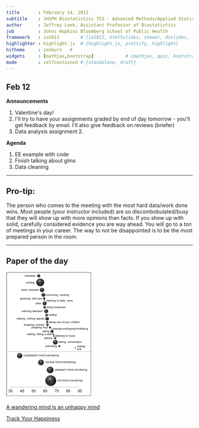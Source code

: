 ```yaml
---
title       : February 14, 2013
subtitle    : JHSPH Biostatistics 753 - Advanced Methods/Applied Statistics
author      : Jeffrey Leek, Assistant Professor of Biostatistics 
job         : Johns Hopkins Bloomberg School of Public Health
framework   : io2012        # {io2012, html5slides, shower, dzslides, ...}
highlighter : highlight.js  # {highlight.js, prettify, highlight}
hitheme     : zenburn   # 
widgets     : [mathjax,bootstrap]            # {mathjax, quiz, bootstrap}
mode        : selfcontained # {standalone, draft}
---
```


## Feb 12

__Announcements__

1. Valentine's day!
2. I'll try to have your assignments graded by end of day tomorrow - you'll get feedback by email. I'll also give feedback on reviews (briefer)
3. Data analysis assignment 2. 

__Agenda__

1. EE example with code
2. Finish talking about glms
3. Data cleaning

---

## Pro-tip: 

The person who comes to the meeting with the most hard data/work done wins. Most people (your instructor included) are so discombobulated/busy that they will show up with more opinions than facts. If you show up with solid, carefully considered evidence you are way ahead. You will go to a *ton* of meetings in your career. The way to not be disappointed is to be the most prepared person in the room. 


---

## Paper of the day


<img class=center src=assets/img/wandering.png height='60%'/>

[A wandering mind is an unhappy mind](http://www.sciencemag.org/content/330/6006/932)

[Track Your Happiness](http://www.trackyourhappiness.org/)




